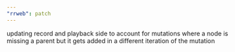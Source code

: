 ```yaml
---
"rrweb": patch
---
```


updating record and playback side to account for mutations where a node is missing a parent but it gets added in a different iteration of the mutation
